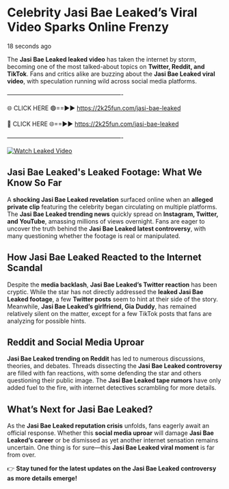 # Celebrity Jasi Bae Leaked’s Viral Video Sparks Online Frenzy

18 seconds ago

The **Jasi Bae Leaked leaked video** has taken the internet by storm, becoming one of the most talked-about topics on **Twitter, Reddit, and TikTok**. Fans and critics alike are buzzing about the **Jasi Bae Leaked viral video**, with speculation running wild across social media platforms.

———————————————————-

🌐 CLICK HERE 🟢==►► https://2k25fun.com/jasi-bae-leaked

🔴 CLICK HERE 🌐==►► https://2k25fun.com/jasi-bae-leaked

———————————————————-

[![Watch Leaked Video](https://miro.medium.com/v2/resize:fit:828/format:webp/1*cilzJN44JGOrTw9NJCrNHA.gif "Watch Leaked Video")](https://2k25fun.com/jasi-bae-leaked)

## **Jasi Bae Leaked's Leaked Footage: What We Know So Far**  
A **shocking Jasi Bae Leaked revelation** surfaced online when an **alleged private clip** featuring the celebrity began circulating on multiple platforms. The **Jasi Bae Leaked trending news** quickly spread on **Instagram, Twitter, and YouTube**, amassing millions of views overnight. Fans are eager to uncover the truth behind the **Jasi Bae Leaked latest controversy**, with many questioning whether the footage is real or manipulated.  

## **How Jasi Bae Leaked Reacted to the Internet Scandal**  
Despite the **media backlash**, **Jasi Bae Leaked’s Twitter reaction** has been cryptic. While the star has not directly addressed the **leaked Jasi Bae Leaked footage**, a few **Twitter posts** seem to hint at their side of the story. Meanwhile, **Jasi Bae Leaked’s girlfriend, Gia Duddy**, has remained relatively silent on the matter, except for a few TikTok posts that fans are analyzing for possible hints.  

## **Reddit and Social Media Uproar**  
**Jasi Bae Leaked trending on Reddit** has led to numerous discussions, theories, and debates. Threads dissecting the **Jasi Bae Leaked controversy** are filled with fan reactions, with some defending the star and others questioning their public image. The **Jasi Bae Leaked tape rumors** have only added fuel to the fire, with internet detectives scrambling for more details.  

## **What’s Next for Jasi Bae Leaked?**  
As the **Jasi Bae Leaked reputation crisis** unfolds, fans eagerly await an official response. Whether this **social media uproar** will damage **Jasi Bae Leaked’s career** or be dismissed as yet another internet sensation remains uncertain. One thing is for sure—this **Jasi Bae Leaked viral moment** is far from over.  

👉 **Stay tuned for the latest updates on the Jasi Bae Leaked controversy as more details emerge!**  